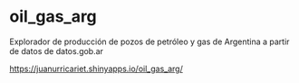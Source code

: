 # oil_gas_arg
Explorador de producción de pozos de petróleo y gas de Argentina a partir de datos de datos.gob.ar 

https://juanurricariet.shinyapps.io/oil_gas_arg/
